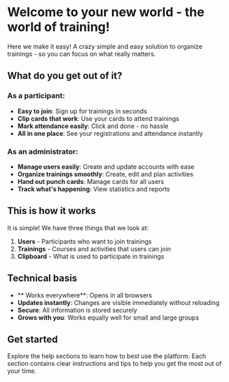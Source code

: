 # Welcome to your new world - the world of training!
Here we make it easy! A crazy simple and easy solution to organize trainings - so you can focus on what really matters.
## What do you get out of it?
### As a participant:
- **Easy to join**: Sign up for trainings in seconds
- **Clip cards that work**: Use your cards to attend trainings
- **Mark attendance easily**: Click and done - no hassle
- **All in one place**: See your registrations and attendance instantly
### As an administrator:
- **Manage users easily**: Create and update accounts with ease
- **Organize trainings smoothly**: Create, edit and plan activities
- **Hand out punch cards**: Manage cards for all users
- **Track what's happening**: View statistics and reports
## This is how it works
It is simple! We have three things that we look at:
1. **Users** - Participants who want to join trainings
2. **Trainings** - Courses and activities that users can join
3. **Clipboard** - What is used to participate in trainings
## Technical basis
- ** Works everywhere**: Opens in all browsers
- **Updates instantly**: Changes are visible immediately without reloading
- **Secure**: All information is stored securely
- **Grows with you**: Works equally well for small and large groups
## Get started
Explore the help sections to learn how to best use the platform. Each section contains clear instructions and tips to help you get the most out of your time.
